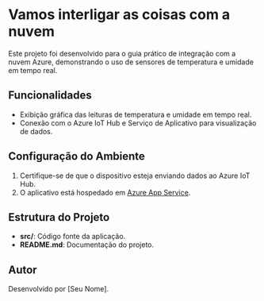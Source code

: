 # Vamos interligar as coisas com a nuvem

Este projeto foi desenvolvido para o guia prático de integração com a nuvem Azure, demonstrando o uso de sensores de temperatura e umidade em tempo real.

## Funcionalidades

- Exibição gráfica das leituras de temperatura e umidade em tempo real.
- Conexão com o Azure IoT Hub e Serviço de Aplicativo para visualização de dados.

## Configuração do Ambiente

1. Certifique-se de que o dispositivo esteja enviando dados ao Azure IoT Hub.
2. O aplicativo está hospedado em [Azure App Service](https://<seu-nome>.azurewebsites.net).

## Estrutura do Projeto

- **src/**: Código fonte da aplicação.
- **README.md**: Documentação do projeto.

## Autor

Desenvolvido por [Seu Nome].

